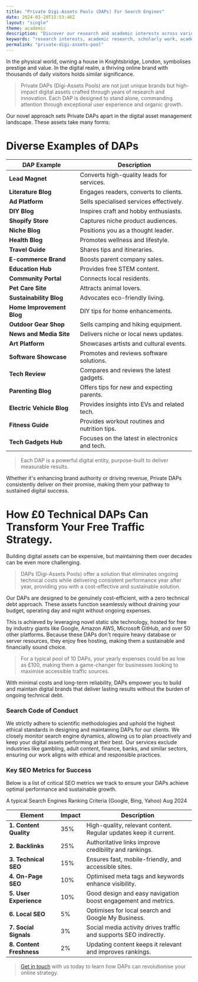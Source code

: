 ```yaml
---
title: "Private Digi-Assets Pools (DAPs) For Search Engines"
date: 2024-03-20T15:53:46Z
layout: "single"
theme: academic
description: "Discover our research and academic interests across various fields. We explore current trends, methodologies, and innovations that drive our scholarly work and intellectual pursuits."
keywords: "research interests, academic research, scholarly work, academic trends, intellectual pursuits"
permalink: "private-digi-assets-pool"
---
```


In the physical world, owning a house in Knightsbridge, London, symbolises prestige and value. In the digital realm, a thriving online brand with thousands of daily visitors holds similar significance.

> Private DAPs (Digi-Assets Pools) are not just unique brands but high-impact digital assets crafted through years of research and innovation. Each DAP is designed to stand alone, commanding attention through exceptional user experience and organic growth.

Our novel approach sets Private DAPs apart in the digital asset management landscape. These assets take many forms:

# Diverse Examples of DAPs


| **DAP Example**          | **Description**                                |
|--------------------------|------------------------------------------------|
| **Lead Magnet**          | Converts high-quality leads for services.      |
| **Literature Blog**      | Engages readers, converts to clients.          |
| **Ad Platform**          | Sells specialised services effectively.        |
| **DIY Blog**             | Inspires craft and hobby enthusiasts.          |
| **Shopify Store**        | Captures niche product audiences.              |
| **Niche Blog**           | Positions you as a thought leader.             |
| **Health Blog**          | Promotes wellness and lifestyle.               |
| **Travel Guide**         | Shares tips and itineraries.                   |
| **E-commerce Brand**     | Boosts parent company sales.                   |
| **Education Hub**        | Provides free STEM content.                    |
| **Community Portal**     | Connects local residents.                      |
| **Pet Care Site**        | Attracts animal lovers.                        |
| **Sustainability Blog**  | Advocates eco-friendly living.                 |
| **Home Improvement Blog**| DIY tips for home enhancements.                |
| **Outdoor Gear Shop**    | Sells camping and hiking equipment.            |
| **News and Media Site**  | Delivers niche or local news updates.          |
| **Art Platform**         | Showcases artists and cultural events.         |
| **Software Showcase**    | Promotes and reviews software solutions.       |
| **Tech Review**          | Compares and reviews the latest gadgets.       |
| **Parenting Blog**       | Offers tips for new and expecting parents.     |
| **Electric Vehicle Blog**| Provides insights into EVs and related tech.   |
| **Fitness Guide**        | Provides workout routines and nutrition tips.  |
| **Tech Gadgets Hub**     | Focuses on the latest in electronics and tech. |

> Each DAP is a powerful digital entity, purpose-built to deliver measurable results. 

Whether it's enhancing brand authority or driving revenue, Private DAPs consistently deliver on their promise, making them your pathway to sustained digital success.

# How £0 Technical DAPs Can Transform Your Free Traffic Strategy.

Building digital assets can be expensive, but maintaining them over decades can be even more challenging. 

> DAPs (Digi-Assets Pools) offer a solution that eliminates ongoing technical costs while delivering consistent performance year after year, providing you with a cost-effective and sustainable solution.

Our DAPs are designed to be genuinely cost-efficient, with a zero technical debt approach. These assets function seamlessly without draining your budget, operating day and night without ongoing expenses.

This is achieved by leveraging novel static site technology, hosted for free by industry giants like Google, Amazon AWS, Microsoft GitHub, and over 50 other platforms. Because these DAPs don't require heavy database or server resources, they enjoy free hosting, making them a sustainable and financially sound choice.

> For a typical pool of 10 DAPs, your yearly expenses could be as low as £100, making them a game-changer for businesses looking to maximise accessible traffic sources. 

With minimal costs and long-term reliability, DAPs empower you to build and maintain digital brands that deliver lasting results without the burden of ongoing technical debt.


### Search Code of Conduct

We strictly adhere to scientific methodologies and uphold the highest ethical standards in designing and maintaining DAPs for our clients. We closely monitor search engine dynamics, allowing us to plan proactively and keep your digital assets performing at their best. Our services exclude industries like gambling, adult content, finance, banks, and similar sectors, ensuring our work aligns with ethical and responsible practices.

### Key SEO Metrics for Success

Below is a list of critical SEO metrics we track to ensure your DAPs achieve optimal performance and sustainable growth.

A typical Search Engines Ranking Criteria (Google, Bing, Yahoo) Aug 2024

| **Element**      | **Impact** | **Description**                                                       |
|----------------------|------------|-----------------------------------------------------------------------|
| **1. Content Quality**  | 35%        | High-quality, relevant content. Regular updates keep it current.      |
| **2. Backlinks**        | 25%        | Authoritative links improve credibility and rankings.                 |
| **3. Technical SEO**    | 15%        | Ensures fast, mobile-friendly, and accessible sites.                  |
| **4. On-Page SEO**      | 10%        | Optimised meta tags and keywords enhance visibility.                  |
| **5. User Experience**  | 10%        | Good design and easy navigation boost engagement and metrics.         |
| **6. Local SEO**        | 5%         | Optimises for local search and Google My Business.                    |
| **7. Social Signals**   | 3%         | Social media activity drives traffic and supports SEO indirectly.     |
| **8. Content Freshness**| 2%         | Updating content keeps it relevant and improves rankings.             |


> [Get in touch](/contact/) with us today to learn how DAPs can revolutionise your online strategy. 
